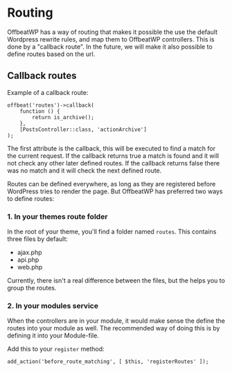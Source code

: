 # Routing

OffbeatWP has a way of routing that makes it possible the use the default Wordpress rewrite rules, and map them to OffbeatWP controllers. This is done by a "callback route". In the future, we will make it also possible to define routes based on the url.

## Callback routes

Example of a callback route:

```
offbeat('routes')->callback( 
    function () {
        return is_archive();
    },
    [PostsController::class, 'actionArchive']
);
```

The first attribute is the callback, this will be executed to find a match for the current request. If the callback returns true a match is found and it will not check any other later defined routes. If the callback returns false there was no match and it will check the next defined route. 

Routes can be defined everywhere, as long as they are registered before WordPress tries to render the page. But OffbeatWP has preferred two ways to define routes:

### 1. In your themes route folder

In the root of your theme, you'll find a folder named `routes`. This contains three files by default:
- ajax.php
- api.php
- web.php

Currently, there isn't a real difference between the files, but the helps you to group the routes.

### 2. In your modules service

When the controllers are in your module, it would make sense the define the routes into your module as well. The recommended way of doing this is by defining it into your Module-file. 

Add this to your `register` method:

```
add_action('before_route_matching', [ $this, 'registerRoutes' ]);
```

